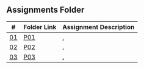 ## Assignments Folder

|      #      | Folder Link  | Assignment Description |
| :---------: | ------------ | ---------------------- |
| [01](./P01) | [P01](./P01) | [.](./P01)   |
| [02](./P02) | [P02](./P02) | [.](./P02) |
| [03](./P03) | [P03](./P03) | [.](./P03) |
